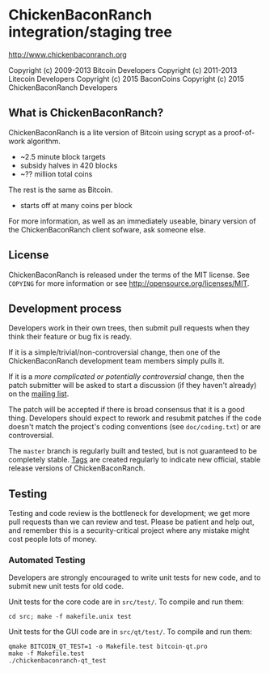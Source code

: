 ChickenBaconRanch integration/staging tree
================================

http://www.chickenbaconranch.org

Copyright (c) 2009-2013 Bitcoin Developers
Copyright (c) 2011-2013 Litecoin Developers
Copyright (c) 2015 BaconCoins 
Copyright (c) 2015 ChickenBaconRanch Developers

What is ChickenBaconRanch?
----------------

ChickenBaconRanch is a lite version of Bitcoin using scrypt as a proof-of-work algorithm.
 - ~2.5 minute block targets
 - subsidy halves in 420 blocks
 - ~?? million total coins

The rest is the same as Bitcoin.
 - starts off at many coins per block

For more information, as well as an immediately useable, binary version of
the ChickenBaconRanch client sofware, ask someone else. 

License
-------

ChickenBaconRanch is released under the terms of the MIT license. See `COPYING` for more
information or see http://opensource.org/licenses/MIT.

Development process
-------------------

Developers work in their own trees, then submit pull requests when they think
their feature or bug fix is ready.

If it is a simple/trivial/non-controversial change, then one of the ChickenBaconRanch
development team members simply pulls it.

If it is a *more complicated or potentially controversial* change, then the patch
submitter will be asked to start a discussion (if they haven't already) on the
[mailing list](http://sourceforge.net/mailarchive/forum.php?forum_name=bitcoin-development).

The patch will be accepted if there is broad consensus that it is a good thing.
Developers should expect to rework and resubmit patches if the code doesn't
match the project's coding conventions (see `doc/coding.txt`) or are
controversial.

The `master` branch is regularly built and tested, but is not guaranteed to be
completely stable. [Tags](https://github.com/bitcoin/bitcoin/tags) are created
regularly to indicate new official, stable release versions of ChickenBaconRanch.

Testing
-------

Testing and code review is the bottleneck for development; we get more pull
requests than we can review and test. Please be patient and help out, and
remember this is a security-critical project where any mistake might cost people
lots of money.

### Automated Testing

Developers are strongly encouraged to write unit tests for new code, and to
submit new unit tests for old code.

Unit tests for the core code are in `src/test/`. To compile and run them:

    cd src; make -f makefile.unix test

Unit tests for the GUI code are in `src/qt/test/`. To compile and run them:

    qmake BITCOIN_QT_TEST=1 -o Makefile.test bitcoin-qt.pro
    make -f Makefile.test
    ./chickenbaconranch-qt_test

